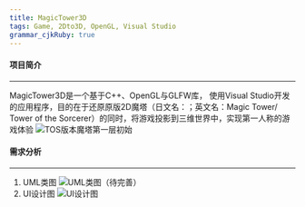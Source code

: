```yaml
---
title: MagicTower3D 
tags: Game, 2Dto3D, OpenGL, Visual Studio
grammar_cjkRuby: true
---
```


#### 项目简介 ####
------
MagicTower3D是一个基于C++、OpenGL与GLFW库， 使用Visual Studio开发的应用程序，目的在于还原原版2D魔塔（日文名：；英文名：Magic Tower/ Tower of the Sorcerer）的同时，将游戏投影到三维世界中，实现第一人称的游戏体验
![TOS版本魔塔第一层初始](https://raw.githubusercontent.com/lliiuuy/MarkDownSave/master/小书匠/magic_tower.jpg)

#### 需求分析 ####
------
1. UML类图
![UML类图（待完善）](https://raw.githubusercontent.com/lliiuuy/MarkDownSave/master/小书匠/magic_tower_uml.jpg)
2. UI设计图
![UI设计图](https://raw.githubusercontent.com/lliiuuy/MarkDownSave/master/小书匠/MagicTowerUI.jpg)